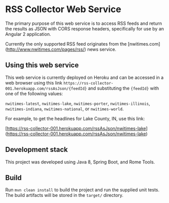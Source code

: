 # RSS Collector Web Service

The primary purpose of this web service is to access RSS feeds and return the results as JSON with CORS response headers, specifically for use by an Angular 2 application.

Currently the only supported RSS feed originates from the [nwitimes.com] (http://www.nwitimes.com/pages/rss/) news service.

## Using this web service

This web service is currently deployed on Heroku and can be accessed in a web browser using this link `https://rss-collector-001.herokuapp.com/rssAsJson/{feedId}` and substituting the `{feedId}` with one of the following values: 

`nwitimes-latest`, `nwitimes-lake`, `nwitimes-porter`, `nwitimes-illinois`, `nwitimes-indiana`, `nwitimes-national`, or `nwitimes-world`.

For example, to get the headlines for Lake County, IN, use this link: 

[https://rss-collector-001.herokuapp.com/rssAsJson/nwitimes-lake] (https://rss-collector-001.herokuapp.com/rssAsJson/nwitimes-lake)

## Development stack

This project was developed using Java 8, Spring Boot, and Rome Tools.

## Build

Run `mvn clean install` to build the project and run the supplied unit tests. The build artifacts will be stored in the `target/` directory. 


